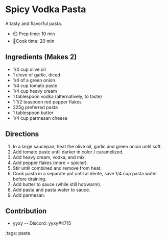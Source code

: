 # Spicy Vodka Pasta

A tasty and flavorful pasta.

- ⏲️ Prep time: 10 min
- 🍳Cook time: 20 min

## Ingredients (Makes 2)

- 1/4 cup olive oil
- 1 clove of garlic, diced
- 1/4 of a green onion
- 1/4 cup tomato paste
- 1/4 cup heavy cream
- 1 tablespoon vodka (alternatively, to taste)
- 1 1/2 teaspoon red pepper flakes
- 225g preferred pasta
- 1 tablespoon butter
- 1/4 cup parmesan cheese


## Directions

1. In a large saucepan, heat the olive oil, garlic and green onion until soft.
2. Add tomato paste until darker in color / caramelized.
3. Add heavy cream, vodka, and mix.
4. Add pepper flakes (more = spicier).
5. Stir until combined and remove from heat.
6. Cook pasta in a separate pot until al dente, save 1/4 cup pasta water before draining.
7. Add butter to sauce (while still hot/warm).
8. Add pasta and pasta water to sauce.
9. Add parmesan.


## Contribution

- yyxy -- Discord: yyxy#4715

;tags: pasta
